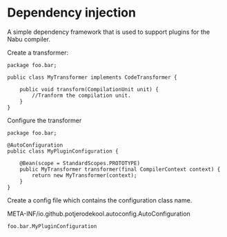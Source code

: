 # Dependency injection

A simple dependency framework
that is used to support plugins for the Nabu compiler.

Create a transformer:
    
    package foo.bar;

    public class MyTransformer implements CodeTransformer {
    
        public void transform(CompilationUnit unit) {
            //Tranform the compilation unit.
        }
    }

Configure the transformer

    package foo.bar;

    @AutoConfiguration
    public class MyPluginConfiguration {

        @Bean(scope = StandardScopes.PROTOTYPE)
        public MyTransformer transformer(final CompilerContext context) {
            return new MyTransformer(context);
        }
    }

Create a config file which contains the configuration class name. 

META-INF/io.github.potjerodekool.autoconfig.AutoConfiguration

    foo.bar.MyPluginConfiguration